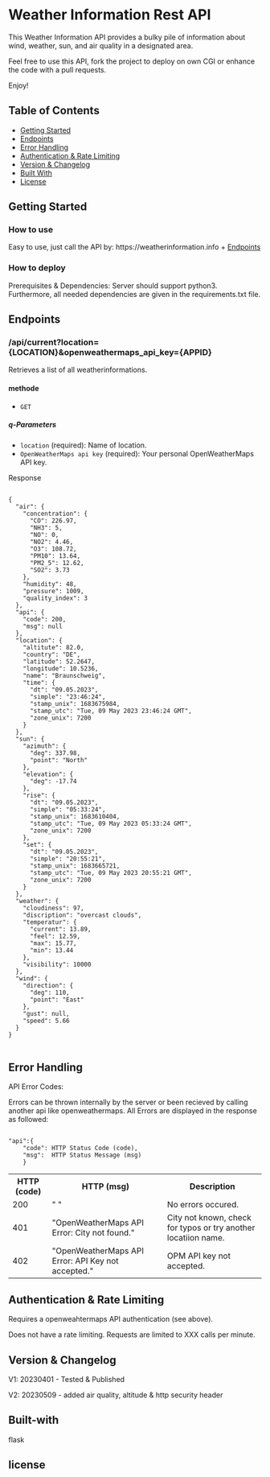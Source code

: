 <h1>Weather Information Rest API</h1>
<p>This Weather Information API provides a bulky pile of information about wind, weather, sun, and air quality in a designated area.</p>
<p>Feel free to use this API, fork the project to deploy on own CGI or enhance the code with a pull requests. </p>
<p>Enjoy! </p>
<h2>Table of Contents</h2>
<ul>
  <li><a href="#getting-started">Getting Started</a></li>
  <li><a href="#endpoints">Endpoints</a></li>
  <li><a href="#error-handling">Error Handling</a></li>
  <li><a href="#authentication">Authentication & Rate Limiting </a></li>
  <li><a href="#version">Version & Changelog</a></li>
  <li><a href="#built-with">Built With</a></li>
  <li><a href="#license">License</a></li>
</ul>
<h2>Getting Started</h2>
<h3>How to use</h3>
<p>Easy to use, just call the API by: https://weatherinformation.info + <a href="#endpoints">Endpoints</a> </br>
</p>
<h3>How to deploy</h3>
<p>Prerequisites & Dependencies: Server should support python3. Furthermore, all needed dependencies are given in the requirements.txt file.
</p>
<h2>Endpoints</h2>
<h3>/api/current?location={LOCATION}&openweathermaps_api_key={APPID}</h3>
<p>Retrieves a list of all weatherinformations.</p>
<h4>methode</h4>
<ul>
  <li><code>GET</code></li>
</ul>
<h5>q-Parameters</h5>
<ul>
  <li><code>location</code> (required): Name of location.</li>
  <li><code>OpenWeatherMaps api key</code> (required): Your personal OpenWeatherMaps API key.</li>
</ul>
<p>Response</p>
<pre>
<code>
{
  "air": {
    "concentration": {
      "CO": 226.97,
      "NH3": 5,
      "NO": 0,
      "NO2": 4.46,
      "O3": 108.72,
      "PM10": 13.64,
      "PM2_5": 12.62,
      "SO2": 3.73
    },
    "humidity": 48,
    "pressure": 1009,
    "quality_index": 3
  },
  "api": {
    "code": 200,
    "msg": null
  },
  "location": {
    "altitute": 82.0,
    "country": "DE",
    "latitude": 52.2647,
    "longitude": 10.5236,
    "name": "Braunschweig",
    "time": {
      "dt": "09.05.2023",
      "simple": "23:46:24",
      "stamp_unix": 1683675984,
      "stamp_utc": "Tue, 09 May 2023 23:46:24 GMT",
      "zone_unix": 7200
    }
  },
  "sun": {
    "azimuth": {
      "deg": 337.98,
      "point": "North"
    },
    "elevation": {
      "deg": -17.74
    },
    "rise": {
      "dt": "09.05.2023",
      "simple": "05:33:24",
      "stamp_unix": 1683610404,
      "stamp_utc": "Tue, 09 May 2023 05:33:24 GMT",
      "zone_unix": 7200
    },
    "set": {
      "dt": "09.05.2023",
      "simple": "20:55:21",
      "stamp_unix": 1683665721,
      "stamp_utc": "Tue, 09 May 2023 20:55:21 GMT",
      "zone_unix": 7200
    }
  },
  "weather": {
    "cloudiness": 97,
    "discription": "overcast clouds",
    "temperatur": {
      "current": 13.89,
      "feel": 12.59,
      "max": 15.77,
      "min": 13.44
    },
    "visibility": 10000
  },
  "wind": {
    "direction": {
      "deg": 110,
      "point": "East"
    },
    "gust": null,
    "speed": 5.66
  }
}
</code>
</pre>

<h2>Error Handling</h2>
<p>API Error Codes:</p>
<p>Errors can be thrown internally by the server or been recieved by calling another api like openweathermaps. All Errors are displayed in the response as followed: </p>
<pre><code>
"api":{
    "code": HTTP Status Code (code),
    "msg":  HTTP Status Message (msg)
    }
</code></pre>
<table>
    <tr>
        <th>HTTP (code) </th>
        <th>HTTP (msg) </th>
        <th>Description </th>
    </tr>
    <tr>
        <td>200</td>
        <td>" "</td>
        <td>No errors occured.</td>
    </tr>
    <tr>
        <td>401</td>
        <td>"OpenWeatherMaps API Error: City not found."</td>
        <td>City not known, check for typos or try another locatiion name. </td>
    </tr>
    <tr>
        <td>402</td>
        <td>"OpenWeatherMaps API Error: API Key not accepted." </td>
        <td> OPM API key not accepted. </td>
    </tr>
</table> 
<h2>Authentication & Rate Limiting</h2>
<p>Requires a openweahtermaps API authentication (see above).</p>
<p>Does not have a rate limiting. Requests are limited to XXX calls per minute.</p>
<h2>Version & Changelog</h2>
<p>V1: 20230401 - Tested & Published </p>
<p>V2: 20230509 - added air quality, altitude & http security header</p>
<h2>Built-with</h2>
<p>flask</p>
<h2>license</h2>
